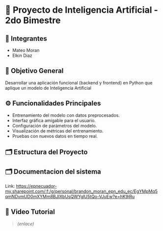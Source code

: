 # 🤖 Proyecto de Inteligencia Artificial - 2do Bimestre

## 🧩 Integrantes
- Mateo Moran 
- Elkin Diaz 

## 🎯 Objetivo General
Desarrollar una aplicación funcional (backend y frontend) en Python que aplique un modelo de Inteligencia Artificial

## ⚙️ Funcionalidades Principales
- Entrenamiento del modelo con datos preprocesados.
- Interfaz gráfica amigable para el usuario.
- Configuración de parámetros del modelo.
- Visualización de métricas del entrenamiento.
- Pruebas con nuevos datos en tiempo real.

## 🗂️ Estructura del Proyecto

## 🗂️ Documentacion del sistema

Link: https://epnecuador-my.sharepoint.com/:f:/g/personal/brandon_moran_epn_edu_ec/EgYMpMq5qmNDvmUD0mXYMm8BJIXbUsQWYglU5tQo-VJuEw?e=hK9iRu


## 🎥 Video Tutorial
> *(enlace)*

